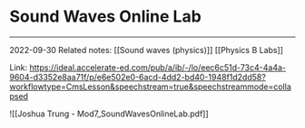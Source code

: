 # Sound Waves Online Lab
---
2022-09-30
Related notes: [[Sound waves (physics)]] [[Physics B Labs]]

Link: https://ideal.accelerate-ed.com/pub/a/ib/-/lo/eec6c51d-73c4-4a4a-9604-d3352e8aa71f/p/e6e502e0-6acd-4dd2-bd40-1948f1d2dd58?workflowtype=CmsLesson&speechstream=true&speechstreammode=collapsed

![[Joshua Trung - Mod7_SoundWavesOnlineLab.pdf]]